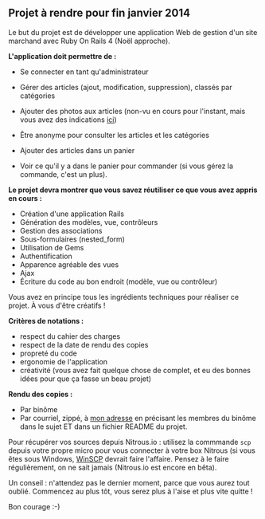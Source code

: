 Projet à rendre pour fin janvier 2014
---

Le but du projet est de développer une application Web de gestion d'un site marchand avec Ruby On Rails 4 (Noël approche).

**L'application doit permettre de :**

- Se connecter en tant qu'administrateur

 - Gérer des articles (ajout, modification, suppression), classés par catégories
 - Ajouter des photos aux articles (non-vu en cours pour l'instant, mais vous avez des indications [ici](http://guides.rubyonrails.org/form_helpers.html#uploading-files))

- Être anonyme pour consulter les articles et les catégories
- Ajouter des articles dans un panier
- Voir ce qu'il y a dans le panier pour commander (si vous gérez la commande, c'est un plus).


**Le projet devra montrer que vous savez réutiliser ce que vous avez appris en cours :**

- Création d'une application Rails
- Génération des modèles, vue, contrôleurs
- Gestion des associations
- Sous-formulaires (nested_form)
- Utilisation de Gems
- Authentification
- Apparence agréable des vues
- Ajax
- Écriture du code au bon endroit (modèle, vue ou contrôleur)

Vous avez en principe tous les ingrédients techniques pour réaliser ce projet. À vous d'être créatifs !

**Critères de notations :**

- respect du cahier des charges
- respect de la date de rendu des copies
- propreté du code
- ergonomie de l'application
- créativité (vous avez fait quelque chose de complet, et eu des bonnes idées pour que ça fasse un beau projet)

**Rendu des copies :**
- Par binôme
- Par courriel, zippé, à [mon adresse](mailto:christian@pennaforte.net) en précisant les membres du binôme dans le sujet ET dans un fichier README du projet.

Pour récupérer vos sources depuis Nitrous.io : utilisez la commmande `scp` depuis votre propre micro pour vous connecter à votre box Nitrous (si vous êtes sous Windows, [WinSCP](http://winscp.net/eng/docs/lang:fr) devrait faire l'affaire. Pensez à le faire régulièrement, on ne sait jamais (Nitrous.io est encore en bêta).

Un conseil : n'attendez pas le dernier moment, parce que vous aurez tout oublié. Commencez au plus tôt, vous serez plus à l'aise et plus vite quitte !

Bon courage :-)
